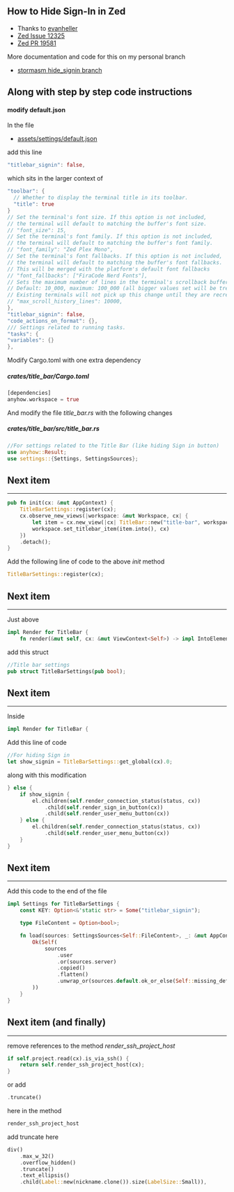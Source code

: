 
## How to Hide Sign-In in Zed

- Thanks to [evanheller](https://github.com/evanheller)
- [Zed Issue 12325](https://github.com/zed-industries/zed/issues/12325#issuecomment-2432769188)
- [Zed PR 19581](https://github.com/zed-industries/zed/pull/19581)

More documentation and code for this on my personal branch

- [stormasm hide_signin branch](https://github.com/stormasm/zed/tree/hide_signin)

## Along with step by step code instructions

#### modify default.json

In the file

- [assets/settings/default.json](https://github.com/zed-industries/zed/blob/main/assets/settings/default.json)

add this line

```rust
"titlebar_signin": false,
```

which sits in the larger context of

```rust
"toolbar": {
  // Whether to display the terminal title in its toolbar.
  "title": true
}
// Set the terminal's font size. If this option is not included,
// the terminal will default to matching the buffer's font size.
// "font_size": 15,
// Set the terminal's font family. If this option is not included,
// the terminal will default to matching the buffer's font family.
// "font_family": "Zed Plex Mono",
// Set the terminal's font fallbacks. If this option is not included,
// the terminal will default to matching the buffer's font fallbacks.
// This will be merged with the platform's default font fallbacks
// "font_fallbacks": ["FiraCode Nerd Fonts"],
// Sets the maximum number of lines in the terminal's scrollback buffer.
// Default: 10_000, maximum: 100_000 (all bigger values set will be treated as 100_000), 0 disables the scrolling.
// Existing terminals will not pick up this change until they are recreated.
// "max_scroll_history_lines": 10000,
},
"titlebar_signin": false,
"code_actions_on_format": {},
/// Settings related to running tasks.
"tasks": {
"variables": {}
},
```

Modify Cargo.toml with one extra dependency

##### crates/title_bar/Cargo.toml

```rust
[dependencies]
anyhow.workspace = true
```

And modify the file *title_bar.rs* with the following changes

##### crates/title_bar/src/title_bar.rs

```rust
//For settings related to the Title Bar (like hiding Sign in button)
use anyhow::Result;
use settings::{Settings, SettingsSources};
```

## Next item
---

```rust
pub fn init(cx: &mut AppContext) {
    TitleBarSettings::register(cx);
    cx.observe_new_views(|workspace: &mut Workspace, cx| {
        let item = cx.new_view(|cx| TitleBar::new("title-bar", workspace, cx));
        workspace.set_titlebar_item(item.into(), cx)
    })
    .detach();
}
```

Add the following line of code to the above *init* method

```rust
TitleBarSettings::register(cx);
```

## Next item
---

Just above

```rust
impl Render for TitleBar {
    fn render(&mut self, cx: &mut ViewContext<Self>) -> impl IntoElement {
```

add this struct

```rust
//Title bar settings
pub struct TitleBarSettings(pub bool);
```

## Next item
---

Inside

```rust
impl Render for TitleBar {
```

Add this line of code

```rust
//For hiding Sign in
let show_signin = TitleBarSettings::get_global(cx).0;
```

along with this modification

```rust
} else {
    if show_signin {
        el.children(self.render_connection_status(status, cx))
            .child(self.render_sign_in_button(cx))
            .child(self.render_user_menu_button(cx))
    } else {
        el.children(self.render_connection_status(status, cx))
            .child(self.render_user_menu_button(cx))
    }
}
```

## Next item
---

Add this code to the end of the file

```rust
impl Settings for TitleBarSettings {
    const KEY: Option<&'static str> = Some("titlebar_signin");

    type FileContent = Option<bool>;

    fn load(sources: SettingsSources<Self::FileContent>, _: &mut AppContext) -> Result<Self> {
        Ok(Self(
            sources
                .user
                .or(sources.server)
                .copied()
                .flatten()
                .unwrap_or(sources.default.ok_or_else(Self::missing_default)?),
        ))
    }
}
```

## Next item (and finally)
---

remove references to the method *render_ssh_project_host*

```rust
if self.project.read(cx).is_via_ssh() {
    return self.render_ssh_project_host(cx);
}
```

or add

```rust
.truncate()
```

here in the method

```rust
render_ssh_project_host
```

add truncate here

```rust
div()
    .max_w_32()
    .overflow_hidden()
    .truncate()
    .text_ellipsis()
    .child(Label::new(nickname.clone()).size(LabelSize::Small)),
```
